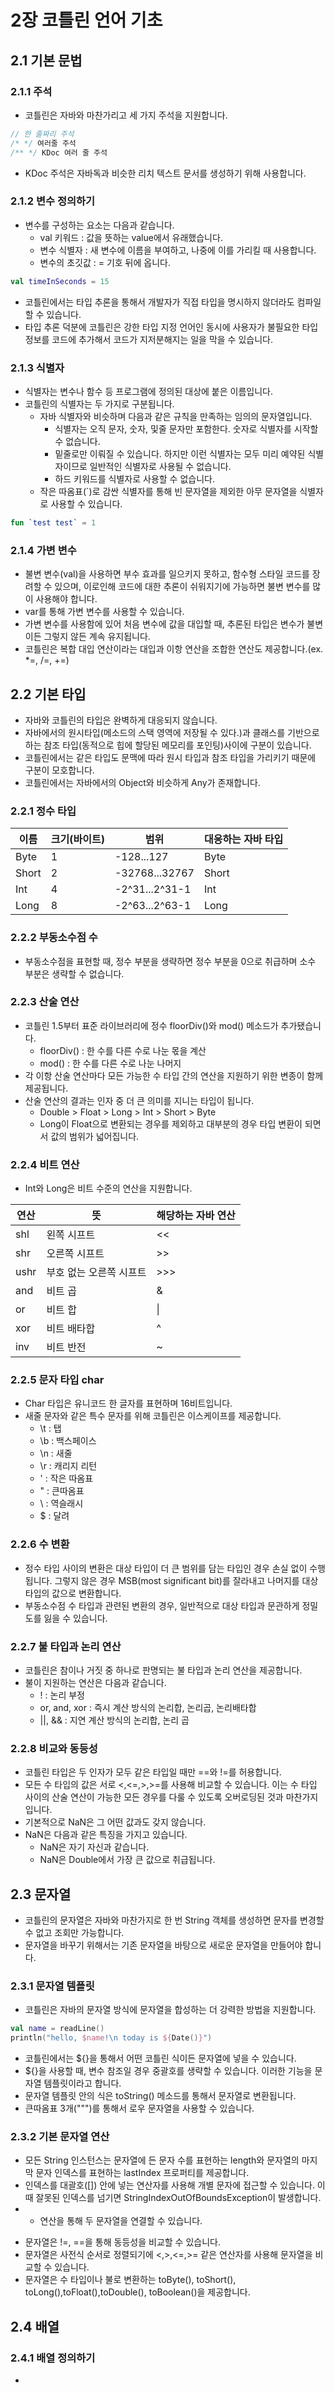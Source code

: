 # 2장 코틀린 언어 기초

## 2.1 기본 문법

### 2.1.1 주석

* 코틀린은 자바와 마찬가리고 세 가지 주석을 지원합니다.

```Kotlin
// 한 줄짜리 주석
/* */ 여러줄 주석
/** */ KDoc 여러 줄 주석
```

* KDoc 주석은 자바독과 비슷한 리치 텍스트 문서를 생성하기 위해 사용합니다.

### 2.1.2 변수 정의하기

* 변수를 구성하는 요소는 다음과 같습니다.
    * val 키워드 : 값을 뜻하는 value에서 유래했습니다.
    * 변수 식별자 : 새 변수에 이름을 부여하고, 나중에 이를 가리킬 때 사용합니다.
    * 변수의 초깃값 : = 기호 뒤에 옵니다.

```Kotlin
val timeInSeconds = 15
```

* 코틀린에서는 타입 추론을 통해서 개발자가 직접 타입을 명시하지 않더라도 컴파일할 수 있습니다.
* 타입 추론 덕분에 코틀린은 강한 타입 지정 언어인 동시에 사용자가 불필요한 타입 정보를 코드에 추가해서 코드가 지저분해지는 일을 막을 수 있습니다.

### 2.1.3 식별자

* 식별자는 변수나 함수 등 프로그램에 정의된 대상에 붙은 이름입니다.
* 코틀린의 식별자는 두 가지로 구분됩니다.
    * 자바 식별자와 비슷하며 다음과 같은 규칙을 만족하는 임의의 문자열입니다.
        * 식별자는 오직 문자, 숫자, 및줄 문자만 포함한다. 숫자로 식별자를 시작할 수 없습니다.
        * 밑줄로만 이뤄질 수 있습니다. 하지만 이런 식별자는 모두 미리 예약된 식별자이므로 일반적인 식별자로 사용될 수 없습니다.
        * 하드 키워드를 식별자로 사용할 수 없습니다.
    * 작은 따옴표(`)로 감싼 식별자를 통해 빈 문자열을 제외한 아무 문자열을 식별자로 사용할 수 있습니다.

```Kotlin
fun `test test` = 1
```

### 2.1.4 가변 변수

* 불변 변수(val)을 사용하면 부수 효과를 일으키지 못하고, 함수형 스타일 코드를 장려할 수 있으며, 이로인해 코드에 대한 추론이 쉬워지기에 가능하면 불변 변수를 많이 사용해야 합니다.
* var를 통해 가변 변수를 사용할 수 있습니다.
* 가변 변수를 사용함에 있어 처음 변수에 값을 대입할 때, 추론된 타입은 변수가 불변이든 그렇지 않든 계속 유지됩니다.
* 코틀린은 복합 대입 연산이라는 대입과 이항 연산을 조합한 연산도 제공합니다.(ex. *=, /=, +=)

## 2.2 기본 타입

* 자바와 코틀린의 타입은 완벽하게 대응되지 않습니다.
* 자바에서의 원시타입(메소드의 스택 영역에 저장될 수 있다.)과 클래스를 기반으로 하는 참조 타입(동적으로 힙에 할당된 메모리를 포인팅)사이에 구분이 있습니다.
* 코틀린에서는 같은 타입도 문맥에 따라 원시 타입과 참조 타입을 가리키기 때문에 구분이 모호합니다.
* 코틀린에서는 자바에서의 Object와 비슷하게 Any가 존재합니다.

### 2.2.1 정수 타입

| 이름    | 크기(바이트) | 범위             | 대응하는 자바 타입 |
|-------|---------|----------------|------------|
| Byte  | 1       | -128...127     | Byte       |
| Short | 2       | -32768...32767 | Short      |
| Int   | 4       | -2^31...2^31-1 | Int        |
| Long  | 8       | -2^63...2^63-1 | Long       |

### 2.2.2 부동소수점 수

* 부동소수점을 표현할 때, 정수 부분을 생략하면 정수 부분을 0으로 취급하며 소수 부분은 생략할 수 없습니다.

### 2.2.3 산술 연산

* 코틀린 1.5부터 표준 라이브러리에 정수 floorDiv()와 mod() 메소드가 추가됐습니다.
  * floorDiv() : 한 수를 다른 수로 나눈 몫을 계산
  * mod() : 한 수를 다른 수로 나눈 나머지
* 각 이항 산술 연산마다 모든 가능한 수 타입 간의 연산을 지원하기 위한 변종이 함께 제공됩니다.
* 산술 연산의 결과는 인자 중 더 큰 의미를 지니는 타입이 됩니다.
    * Double > Float > Long > Int > Short > Byte
    * Long이 Float으로 변환되는 경우를 제외하고 대부분의 경우 타입 변환이 되면서 값의 범위가 넓어집니다. 

### 2.2.4 비트 연산

* Int와 Long은 비트 수준의 연산을 지원합니다.

| 연산   | 뜻             | 해당하는 자바 연산 |
|------|---------------|---|
| shl  | 왼쪽 시프트        | << |
| shr  | 오른쪽 시프트       | >> |
| ushr | 부호 없는 오른쪽 시프트 | >>> |
| and  | 비트 곱          | & |
| or   | 비트 합          | \||
|xor| 비트 배타합        |^|
|inv| 비트 반전         |~|

### 2.2.5 문자 타입 char

* Char 타입은 유니코드 한 글자를 표현하며 16비트입니다.
* 새줄 문자와 같은 특수 문자를 위해 코틀린은 이스케이프를 제공합니다.
  * \t : 탭
  * \b : 백스페이스
  * \n : 새줄
  * \r : 캐리지 리턴
  * \' : 작은 따옴표
  * \" : 큰따옴표
  * \\ : 역슬래시
  * \$ : 달려

### 2.2.6 수 변환

* 정수 타입 사이의 변환은 대상 타입이 더 큰 범위를 담는 타입인 경우 손실 없이 수행됩니다. 그렇지 않은 경우 MSB(most significant bit)를 잘라내고 나머지를 대상 타입의 값으로 변환합니다.
* 부동소수점 수 타입과 관련된 변환의 경우, 일반적으로 대상 타입과 문관하게 정밀도를 잃을 수 있습니다.

### 2.2.7 불 타입과 논리 연산

* 코틀린은 참이나 거짓 중 하나로 판명되는 불 타입과 논리 연산을 제공합니다.
* 불이 지원하는 연산은 다음과 같습니다.
  * ! : 논리 부정
  * or, and, xor : 즉시 계산 방식의 논리합, 논리곱, 논리배타합
  * ||, && : 지연 계산 방식의 논리합, 논리 곱

### 2.2.8 비교와 동등성

* 코틀린 타입은 두 인자가 모두 같은 타입일 때만 ==와 !=를 허용합니다.
* 모든 수 타입의 값은 서로 <,<=,>,>=를 사용해 비교할 수 있습니다. 이는 수 타입 사이의 산술 연산이 가능한 모든 경우를 다룰 수 있도록 오버로딩된 것과 마찬가지입니다.
* 기본적으로 NaN은 그 어떤 값과도 갖지 않습니다.
* NaN은 다음과 같은 특징을 가지고 있습니다.
  * NaN은 자기 자신과 같습니다.
  * NaN은 Double에서 가장 큰 값으로 취급됩니다.

## 2.3 문자열

* 코틀린의 문자열은 자바와 마찬가지로 한 번 String 객체를 생성하면 문자를 변경할 수 없고 조회만 가능합니다. 
* 문자열을 바꾸기 위해서는 기존 문자열을 바탕으로 새로운 문자열을 만들어야 합니다.

### 2.3.1 문자열 템플릿

* 코틀린은 자바의 문자열 방식에 문자열을 합성하는 더 강력한 방법을 지원합니다.

```Kotlin
val name = readLine()
println("hello, $name!\n today is ${Date()}")
```

* 코틀린에서는 ${}을 통해서 어떤 코틀린 식이든 문자열에 넣을 수 있습니다.
* ${}을 사용할 때, 변수 참조일 경우 중괄호를 생략할 수 있습니다. 이러한 기능을 문자열 템플릿이라고 합니다.
* 문자열 템플릿 안의 식은 toString() 메소드를 통해서 문자열로 변환됩니다.
* 큰따옴표 3개(""")를 통해서 로우 문자열을 사용할 수 있습니다.

### 2.3.2 기본 문자열 연산

* 모든 String 인스턴스는 문자열에 든 문자 수를 표현하는 length와 문자열의 마지막 문자 인덱스를 표현하는 lastIndex 프로퍼티를 제공합니다.
* 인덱스를 대괄호([]) 안에 넣는 연산자를 사용해 개별 문자에 접근할 수 있습니다. 이때 잘못된 인덱스를 넘기면 StringIndexOutOfBoundsException이 발생합니다.
* + 연산을 통해 두 문자열을 연결할 수 있습니다.
+ 문자열은 !=, ==을 통해 동등성을 비교할 수 있습니다.
+ 문자열은 사전식 순서로 정렬되기에 <,>,<=,>= 같은 연산자를 사용해 문자열을 비교할 수 있습니다.
+ 문자열은 수 타입이나 불로 변환하는 toByte(), toShort(), toLong(),toFloat(),toDouble(), toBoolean()을 제공합니다.

## 2.4 배열

### 2.4.1 배열 정의하기

* 

